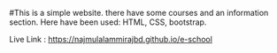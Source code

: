 #This is a simple website. there have some courses and an information section. Here have been used: HTML, CSS, bootstrap.

Live Link : https://najmulalammirajbd.github.io/e-school
